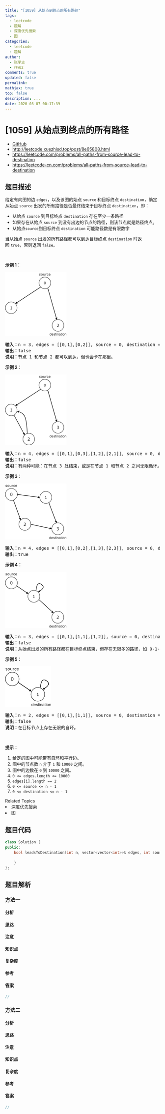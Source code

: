 ```yaml
---
title: "[1059] 从始点到终点的所有路径"
tags:
  - leetcode
  - 题解
  - 深度优先搜索
  - 图
categories:
  - leetcode
  - 题解
author:
  - 张学志
  - 作者2
comments: true
updated: false
permalink:
mathjax: true
top: false
description: ...
date: 2020-03-07 00:17:39
---
```



# [1059] 从始点到终点的所有路径
* [GitHub](https://github.com/algoboy101/LeetCodeCrowdsource/tree/master/_posts/QA/%5B1059%5D%20%E4%BB%8E%E5%A7%8B%E7%82%B9%E5%88%B0%E7%BB%88%E7%82%B9%E7%9A%84%E6%89%80%E6%9C%89%E8%B7%AF%E5%BE%84.md)
* http://leetcode.xuezhisd.top/post/8e65808.html
* https://leetcode.com/problems/all-paths-from-source-lead-to-destination
* https://leetcode-cn.com/problems/all-paths-from-source-lead-to-destination


## 题目描述

<p>给定有向图的边&nbsp;<code>edges</code>，以及该图的始点&nbsp;<code>source</code>&nbsp;和目标终点&nbsp;<code>destination</code>，确定从始点&nbsp;<code>source</code>&nbsp;出发的所有路径是否最终结束于目标终点&nbsp;<code>destination</code>，即：</p>

<ul>
	<li>从始点&nbsp;<code>source</code> 到目标终点&nbsp;<code>destination</code> 存在至少一条路径</li>
	<li>如果存在从始点&nbsp;<code>source</code> 到没有出边的节点的路径，则该节点就是路径终点。</li>
	<li>从始点<code>source</code>到目标终点&nbsp;<code>destination</code> 可能路径数是有限数字</li>
</ul>

<p>当从始点&nbsp;<code>source</code> 出发的所有路径都可以到达目标终点&nbsp;<code>destination</code> 时返回&nbsp;<code>true</code>，否则返回 <code>false</code>。</p>

<p>&nbsp;</p>

<p><strong>示例 1：</strong></p>

<p><img alt="" src="https://raw.githubusercontent.com/algoboy101/LeetCodeCrowdsource/master/imgs/485_example_1.png" style="height: 208px; width: 200px;"></p>

<pre><strong>输入：</strong>n = 3, edges = [[0,1],[0,2]], source = 0, destination = 2
<strong>输出：</strong>false
<strong>说明：</strong>节点 1 和节点 2 都可以到达，但也会卡在那里。
</pre>

<p><strong>示例 2：</strong></p>

<p><img alt="" src="https://raw.githubusercontent.com/algoboy101/LeetCodeCrowdsource/master/imgs/485_example_2.png" style="height: 230px; width: 200px;"></p>

<pre><strong>输入：</strong>n = 4, edges = [[0,1],[0,3],[1,2],[2,1]], source = 0, destination = 3
<strong>输出：</strong>false
<strong>说明：</strong>有两种可能：在节点 3 处结束，或是在节点 1 和节点 2 之间无限循环。
</pre>

<p><strong>示例 3：</strong></p>

<p><img alt="" src="https://raw.githubusercontent.com/algoboy101/LeetCodeCrowdsource/master/imgs/485_example_3.png" style="height: 183px; width: 200px;"></p>

<pre><strong>输入：</strong>n = 4, edges = [[0,1],[0,2],[1,3],[2,3]], source = 0, destination = 3
<strong>输出：</strong>true
</pre>

<p><strong>示例 4：</strong></p>

<p><img alt="" src="https://raw.githubusercontent.com/algoboy101/LeetCodeCrowdsource/master/imgs/485_example_4.png" style="height: 183px; width: 200px;"></p>

<pre><strong>输入：</strong>n = 3, edges = [[0,1],[1,1],[1,2]], source = 0, destination = 2
<strong>输出：</strong>false
<strong>说明：</strong>从始点出发的所有路径都在目标终点结束，但存在无限多的路径，如 0-1-2，0-1-1-2，0-1-1-1-2，0-1-1-1-1-2 等。
</pre>

<p><strong>示例 5：</strong></p>

<p><img alt="" src="https://raw.githubusercontent.com/algoboy101/LeetCodeCrowdsource/master/imgs/485_example_5.png" style="height: 131px; width: 150px;"></p>

<pre><strong>输入：</strong>n = 2, edges = [[0,1],[1,1]], source = 0, destination = 1
<strong>输出：</strong>false
<strong>说明：</strong>在目标节点上存在无限的自环。
</pre>

<p>&nbsp;</p>

<p><strong>提示：</strong></p>

<ol>
	<li>给定的图中可能带有自环和平行边。</li>
	<li>图中的节点数&nbsp;<code>n</code>&nbsp;介于&nbsp;<code>1</code> 和&nbsp;<code>10000</code>&nbsp;之间。</li>
	<li>图中的边数在&nbsp;<code>0</code> 到&nbsp;<code>10000</code>&nbsp;之间。</li>
	<li><code>0 &lt;= edges.length &lt;= 10000</code></li>
	<li><code>edges[i].length == 2</code></li>
	<li><code>0 &lt;= source &lt;= n - 1</code></li>
	<li><code>0 &lt;= destination &lt;= n - 1</code></li>
</ol>
<div><div>Related Topics</div><div><li>深度优先搜索</li><li>图</li></div></div>


## 题目代码

```cpp
class Solution {
public:
    bool leadsToDestination(int n, vector<vector<int>>& edges, int source, int destination) {

    }
};
```


## 题目解析


### 方法一

#### 分析

#### 思路

#### 注意

#### 知识点

#### 复杂度

#### 参考

#### 答案

```cpp
//
```


### 方法二

#### 分析

#### 思路

#### 注意

#### 知识点

#### 复杂度

#### 参考

#### 答案

```cpp
//
```


